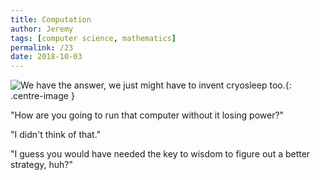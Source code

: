 ```yaml
---
title: Computation
author: Jeremy
tags: [computer science, mathematics]
permalink: /23
date: 2018-10-03
---
```


![We have the answer, we just might have to invent cryosleep too.](https://res.cloudinary.com/dh3hm8pb7/image/upload/c_scale,q_auto:best,w_615/v1535842814/Handwaving/Published/Impractical.png){: .centre-image }

"How are you going to run that computer without it losing power?"

"I didn't think of that."

"I guess you would have needed the key to wisdom to figure out a better strategy, huh?"